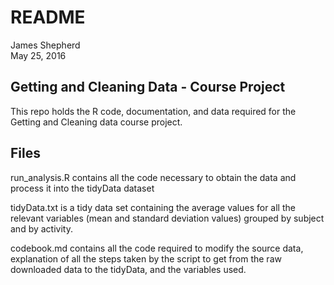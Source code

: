 # README
James Shepherd  
May 25, 2016  

## Getting and Cleaning Data - Course Project  
This repo holds the R code, documentation, and data required for the Getting and Cleaning data course project.

## Files  
run_analysis.R contains all the code necessary to obtain the data and process it into the tidyData dataset  
  
tidyData.txt is a tidy data set containing the average values for all the relevant variables (mean and standard deviation values) grouped by subject and by activity.  
  
codebook.md contains all the code required to modify the source data, explanation of all the steps taken by the script to get from the raw downloaded data to the tidyData, and the variables used.  
